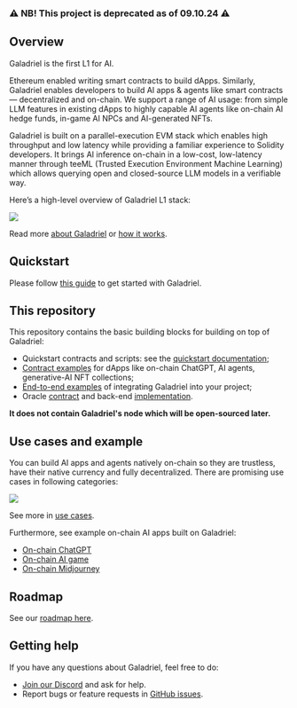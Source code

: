 ### ⚠️ NB! This project is deprecated as of 09.10.24 ⚠️

## Overview

Galadriel is the first L1 for AI.

Ethereum enabled writing smart contracts to build dApps. Similarly, Galadriel enables developers to build AI apps & agents like smart contracts — decentralized and on-chain. We support a range of AI usage: from simple LLM features in existing dApps to highly capable AI agents like on-chain AI hedge funds, in-game AI NPCs and AI-generated NFTs.

Galadriel is built on a parallel-execution EVM stack which enables high throughput and low latency while providing a familiar experience to Solidity developers. It brings AI inference on-chain in a low-cost, low-latency manner through teeML (Trusted Execution Environment Machine Learning) which allows querying open and closed-source LLM models in a verifiable way.

Here’s a high-level overview of Galadriel L1 stack:

![](stack.jpg)

Read more [about Galadriel](https://docs.galadriel.com/about#what-problem-does-galadriel-solve) or [how it works](https://docs.galadriel.com/how-it-works).

## Quickstart

Please follow [this guide](https://docs.galadriel.com/quickstart) to get started with Galadriel.

## This repository

This repository contains the basic building blocks for building on top of Galadriel:

* Quickstart contracts and scripts: see the [quickstart documentation](https://docs.galadriel.com/quickstart);
* [Contract examples](/contracts/contracts) for dApps like on-chain ChatGPT, AI agents, generative-AI NFT collections;
* [End-to-end examples](/examples) of integrating Galadriel into your project;
* Oracle [contract](/contracts/contracts/ChatOracle.sol) and back-end [implementation](/oracles).

**It does not contain Galadriel's node which will be open-sourced later.**

## Use cases and example

You can build AI apps and agents natively on-chain so they are trustless, have their native currency and fully decentralized. There are promising use cases in following categories:

![](use_cases.png)

See more in [use cases](https://docs.galadriel.com/use-cases).

Furthermore, see example on-chain AI apps built on Galadriel:

* [On-chain ChatGPT](https://chatgpt.galadriel.com/)
* [On-chain AI game](https://vitailik.galadriel.com/)
* [On-chain Midjourney](https://minter.galadriel.com/)

## Roadmap

See our [roadmap here](https://docs.galadriel.com/roadmap).

## Getting help
If you have any questions about Galadriel, feel free to do:

* [Join our Discord](https://discord.com/invite/bHnFgSTKrP) and ask for help.
* Report bugs or feature requests in [GitHub issues](https://github.com/galadriel-ai/contracts/issues).
